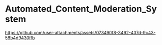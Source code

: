 # Automated_Content_Moderation_System


https://github.com/user-attachments/assets/073490f8-3492-437d-9c43-58b4d9430ffb


